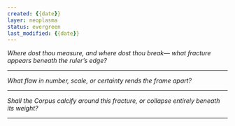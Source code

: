 ```yaml
---
created: {{date}}
layer: neoplasma
status: evergreen
last_modified: {{date}}
---
```


*Where dost thou measure, and where dost thou break—*
*what fracture appears beneath the ruler’s edge?*  

---

*What flaw in number, scale,*
*or certainty rends the frame apart?*  

---

*Shall the Corpus calcify around this fracture,*
*or collapse entirely beneath its weight?*

---
